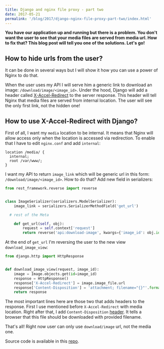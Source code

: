 ```yaml
---
title: Django and nginx file proxy - part two
date: 2017-05-21
permalink: '/blog/2017/django-nginx-file-proxy-part-two/index.html'
---
```


**You have our application up and running but there is a problem. You
don't want the user to see that your media files are served from media
url. How to fix that? This blog post will tell you one of the solutions.
Let's go!**

## How to hide urls from the user?

It can be done in several ways but I will show it how you can use a
power of Nginx to do that.

When the user uses my API I will serve him a generic link to download an
image: `/download/image/<image_id>`. Under the hood, Django will add a
header called
[X-Accel-Redirect](https://www.nginx.com/resources/wiki/start/topics/examples/x-accel/#x-accel-redirect)
to the server response. This header will tell Nginx that media files are
served from internal location. The user will see the only first link,
not the hidden one!

## How to use X-Accel-Redirect with Django?

First of all, I want my `media` location to be internal. It means that
Nginx will allow access only when the location is accessed via
redirection. To enable that I have to edit `nginx.conf` and add
`internal`:

```nginx
location /media/ {
  internal;
  root /var/www/;
}
```

I want my API to return `image_link` which will be generic url in this
form: `/download/image/<image_id>`. How to do that? Add new field in
serializers:

```python
from rest_framework.reverse import reverse


class ImageSerializer(serializers.ModelSerializer):
    image_link = serializers.SerializerMethodField('get_url')

  # rest of the Meta

    def get_url(self, obj):
        request = self.context['request']
        return reverse('api:download-image', kwargs={'image_id': obj.id}, request=request)
```

At the end of `get_url` I'm reversing the user to the new view
`download_image_view`:

```python
from django.http import HttpResponse


def download_image_view(request, image_id):
    image = Image.objects.get(id=image_id)
    response = HttpResponse()
    response['X-Accel-Redirect'] = image.image_file.url
    response['Content-Disposition'] = 'attachment; filename="{}"'.format(image.image_file.name)
    return response
```

The most important lines here are those two that adds headers to the
response. First I use mentioned before `X-Accel-Redirect` with media
location. Right after that, I add `Content-Disposition`
[header](https://developer.mozilla.org/en-US/docs/Web/HTTP/Headers/Content-Disposition).
It tells a browser that this file should be downloaded with provided
filename.

That's all! Right now user can only use `download/image` url, not the
media one.

Source code is available in this
[repo](https://github.com/krzysztofzuraw/personal-blog-projects/tree/master/django_nginx_proxy).
